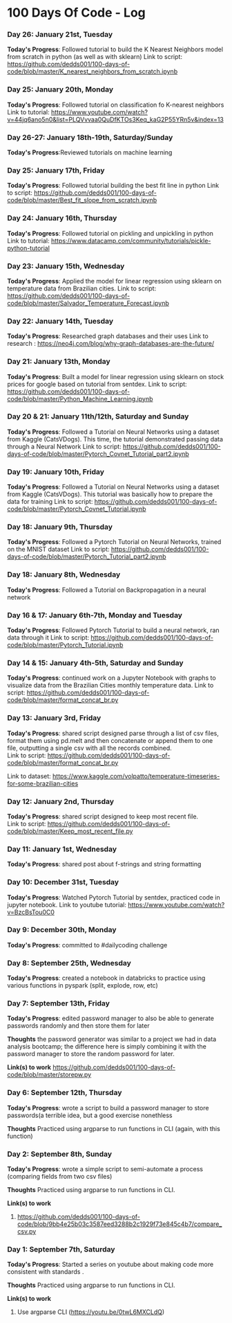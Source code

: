 # 100 Days Of Code - Log

### Day 26: January 21st, Tuesday
**Today's Progress**: Followed tutorial to build the K Nearest Neighbors model from scratch in python (as well as with sklearn) 
Link to script: https://github.com/dedds001/100-days-of-code/blob/master/K_nearest_neighbors_from_scratch.ipynb

### Day 25: January 20th, Monday
**Today's Progress**: Followed tutorial on classification fo K-nearest neighbors 
Link to tutorial: https://www.youtube.com/watch?v=44jq6ano5n0&list=PLQVvvaa0QuDfKTOs3Keq_kaG2P55YRn5v&index=13

### Day 26-27: January 18th-19th, Saturday/Sunday
**Today's Progress**:Reviewed tutorials on machine learning


### Day 25: January 17th, Friday
**Today's Progress**: Followed tutorial building the best fit line in python 
Link to script: https://github.com/dedds001/100-days-of-code/blob/master/Best_fit_slope_from_scratch.ipynb

### Day 24: January 16th, Thursday
**Today's Progress**: Followed tutorial on pickling and unpickling in python
Link to tutorial:  https://www.datacamp.com/community/tutorials/pickle-python-tutorial

### Day 23: January 15th, Wednesday
**Today's Progress**: Applied the model for linear regression using sklearn on temperature data from Brazilian cities.
Link to script: https://github.com/dedds001/100-days-of-code/blob/master/Salvador_Temperature_Forecast.ipynb


### Day 22: January 14th, Tuesday
**Today's Progress**: Researched graph databases and their uses
Link to research : https://neo4j.com/blog/why-graph-databases-are-the-future/

### Day 21: January 13th, Monday
**Today's Progress**: Built a model for linear regression using sklearn on stock prices for google based on tutorial from sentdex.
Link to script: https://github.com/dedds001/100-days-of-code/blob/master/Python_Machine_Learning.ipynb


### Day 20 & 21: January 11th/12th, Saturday and Sunday
**Today's Progress**: Followed a Tutorial on Neural Networks using a dataset from Kaggle (CatsVDogs).  This time, the tutorial demonstrated passing data through a Neural Network
Link to script: https://github.com/dedds001/100-days-of-code/blob/master/Pytorch_Covnet_Tutorial_part2.ipynb





### Day 19: January 10th, Friday
**Today's Progress**: Followed a Tutorial on Neural Networks using a dataset from Kaggle (CatsVDogs). This tutorial was basically how to prepare the data for training
Link to script: https://github.com/dedds001/100-days-of-code/blob/master/Pytorch_Covnet_Tutorial.ipynb


### Day 18: January 9th, Thursday
**Today's Progress**: Followed a Pytorch Tutorial on Neural Networks, trained on the MNIST dataset 
Link to script: https://github.com/dedds001/100-days-of-code/blob/master/Pytorch_Tutorial_part2.ipynb


### Day 18: January 8th, Wednesday
**Today's Progress**: Followed a Tutorial on Backpropagation in a neural network


### Day 16 & 17: January 6th-7th, Monday and Tuesday
**Today's Progress**: Followed Pytorch Tutorial to build a neural network, ran data through it
Link to script: https://github.com/dedds001/100-days-of-code/blob/master/Pytorch_Tutorial.ipynb




### Day 14 & 15: January 4th-5th, Saturday and Sunday
**Today's Progress**: continued work on a Jupyter Notebook with graphs to visualize data from the Brazilian Cities monthly temperature data.
Link to script: https://github.com/dedds001/100-days-of-code/blob/master/format_concat_br.py


### Day 13: January 3rd, Friday
**Today's Progress**: shared script designed parse through a list of csv files, format them using pd.melt and then concatenate or append them to one file, outputting a single csv with all the records combined.  
Link to script: https://github.com/dedds001/100-days-of-code/blob/master/format_concat_br.py

Link to dataset:  https://www.kaggle.com/volpatto/temperature-timeseries-for-some-brazilian-cities

### Day 12: January 2nd, Thursday
**Today's Progress**: shared script designed to keep most recent file.  
Link to script:  https://github.com/dedds001/100-days-of-code/blob/master/Keep_most_recent_file.py


### Day 11: January 1st, Wednesday

**Today's Progress**: shared post about f-strings and string formatting

### Day 10: December 31st, Tuesday

**Today's Progress**: Watched Pytorch Tutorial by sentdex, practiced code in jupyter notebook.
Link to youtube tutorial: https://www.youtube.com/watch?v=BzcBsTou0C0

### Day 9: December 30th, Monday

**Today's Progress**: committed to #dailycoding challenge

### Day 8: September 25th, Wednesday

**Today's Progress**: created a notebook in databricks to practice using various functions in pyspark (split, explode, row, etc)



### Day 7: September 13th, Friday

**Today's Progress**: edited password manager to also be able to generate passwords randomly and then store them for later  

**Thoughts** the password generator was similar to a project we had in data analysis bootcamp; the difference here is simply combining it with the password manager to store the random password for later.  

**Link(s) to work**
https://github.com/dedds001/100-days-of-code/blob/master/storepw.py

### Day 6: September 12th, Thursday

**Today's Progress**: wrote a script to build a password manager to store passwords(a terrible idea, but a good exercise nonethless

**Thoughts** Practiced using argparse to run functions in CLI (again, with this function)


### Day 2: September 8th, Sunday

**Today's Progress**: wrote a simple script to semi-automate a process (comparing fields from two csv files)

**Thoughts** Practiced using argparse to run functions in CLI.

**Link(s) to work**
1. https://github.com/dedds001/100-days-of-code/blob/9bb4e25b03c3587eed3288b2c1929f73e845c4b7/compare_csv.py


### Day 1: September 7th, Saturday

**Today's Progress**: Started a series on youtube about making code more consistent with standards .

**Thoughts** Practiced using argparse to run functions in CLI.

**Link(s) to work**
1. Use argparse CLI (https://youtu.be/0twL6MXCLdQ)
